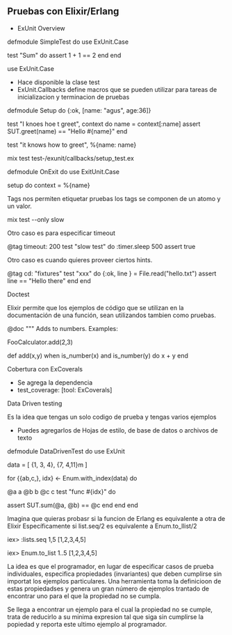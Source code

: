 ## Pruebas con Elixir/Erlang

* ExUnit Overview

defmodule SimpleTest do
  use ExUnit.Case

  test "Sum" do
    assert 1 + 1 == 2
  end
end

use ExUnit.Case

* Hace disponible la clase test
* ExUnit.Callbacks define macros que se pueden utilizar para tareas de inicializacion y terminacion de pruebas

defmodule Setup do
{:ok, [name: "agus", age:36]}

test "I knoes hoe t greet", context do
  name = context[:name]
  assert SUT.greet(name) == "Hello #{name}"
end

test "it knows how to greet", %{name: name}

mix test test-/exunit/callbacks/setup_test.ex

defmodule OnExit do
  use ExitUnit.Case

  setup do
  context = %{name}


Tags nos permiten etiquetar pruebas los tags se  componen de un atomo y un valor.

mix test --only slow

Otro caso es para especificar timeout

@tag timeout: 200
  test "slow test" do
  :timer.sleep 500
  assert true


Otro caso es cuando quieres proveer ciertos hints.

@tag cd: "fixtures"
test "xxx" do
 {:ok, line } = File.read("hello.txt")
 assert line == "Hello there"
 end
end

Doctest

Elixir permite que los ejemplos de código que se utilizan en la documentación de una función, sean utilizandos tambien como pruebas.

@doc """
  Adds to numbers. Examples:

  FooCalculator.add(2,3)


def add(x,y) when is_number(x) and is_number(y) do
  x + y
end

Cobertura con ExCoverals

* Se agrega la dependencia
* test_coverage: [tool: ExCoverals]

Data Driven testing

Es la idea que tengas un solo codigo de prueba y tengas varios ejemplos

* Puedes agregarlos de Hojas de estilo, de base de datos o archivos de texto

defmodule DataDrivenTest do
  use ExUnit

data = [
 {1, 3, 4},
 {7, 4,11}m
]

for {{ab,c,}, idx} <- Enum.with_index(data) do

@a a
@b b
@c c
test "func #{idx}" do

assert SUT.sum(@a, @b) == @c
end
end
end

Imagina que quieras probasr si la funcion de Erlang es equivalente a otra de Elixir Específicamente si list.seq/2 es equivalente a Enum.to_llist/2

iex> :lists.seq 1,5
[1,2,3,4,5]

iex> Enum.to_list 1..5
[1,2,3,4,5]


La idea es que el programador, en lugar de especificar casos de prueba individuales, especifica propiedades (invariantes) que deben cumplirse sin importat los ejemplos particulares. Una herramienta toma la definicioon de estas propiedadses y genera un gran número de ejemplos trantado de encontrar uno para el que la propiedad no se cumpla.

Se llega a encontrar un ejemplo para el cual la propiedad no se cumple, trata de reducirlo a su minima expresion tal que siga sin cumplirse la popiedad y reporta este ultimo ejemplo al programador.


